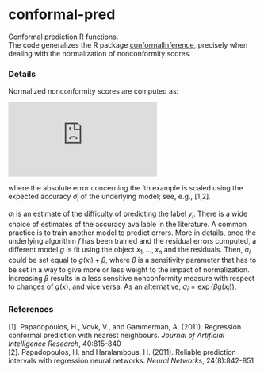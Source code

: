 # conformal-pred
Conformal prediction R functions.  
The code generalizes the R package [conformalInference](https://github.com/ryantibs/conformal), precisely when dealing with the normalization of nonconformity scores.

### Details

Normalized nonconformity scores are computed as:

![equation](http://latex.codecogs.com/gif.latex?R_i%20%3D%20%5Cfrac%7B%5Clvert%20%5Chat%7By%7D_i%20-%20y_i%20%5Crvert%7D%7B%5Csigma_i%7D%2C)

where the absolute error concerning the *i*th example is scaled using the expected accuracy $\sigma_i$ of the underlying model; see, e.g., [1,2].

$\sigma_i$ is an estimate of the difficulty of predicting the label $y_i$. 
There is a wide choice of estimates of the accuracy available in the literature. 
A common practice is to train another model to predict errors. 
More in details, once the underlying algorithm $f$ has been trained and the residual errors computed, a different model $g$ is fit using the object $x_1, \dots, x_n$ and the residuals. Then, $\sigma_i$ could be set equal to $g(x_i) + \beta$, where $\beta$ is a sensitivity parameter that has to be set in a way to give more or less weight to the impact of normalization. Increasing $\beta$ results in a less sensitive nonconformity measure with respect to changes of $g(x)$, and vice versa. As an alternative, $\sigma_i = \exp (\beta g(x_i))$. 

### References

[1]. Papadopoulos, H., Vovk, V., and Gammerman, A. (2011). Regression conformal prediction with nearest neighbours. *Journal of Artificial Intelligence Research*, 40:815-840        
[2]. Papadopoulos, H. and Haralambous, H. (2011). Reliable prediction intervals with regression neural networks. *Neural Networks*, 24(8):842-851   
